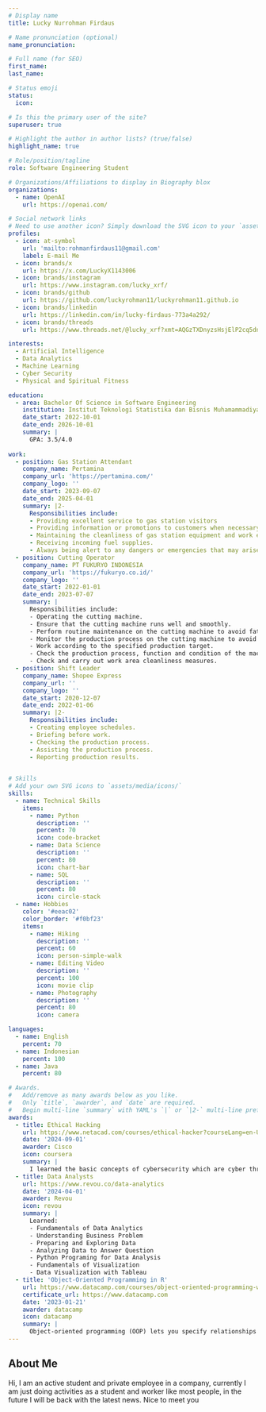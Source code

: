 ```yaml
---
# Display name
title: Lucky Nurrohman Firdaus

# Name pronunciation (optional)
name_pronunciation: 

# Full name (for SEO)
first_name: 
last_name: 

# Status emoji
status:
  icon: 

# Is this the primary user of the site?
superuser: true

# Highlight the author in author lists? (true/false)
highlight_name: true

# Role/position/tagline
role: Software Engineering Student

# Organizations/Affiliations to display in Biography blox
organizations:
  - name: OpenAI
    url: https://openai.com/

# Social network links
# Need to use another icon? Simply download the SVG icon to your `assets/media/icons/` folder.
profiles:
  - icon: at-symbol
    url: 'mailto:rohmanfirdaus11@gmail.com'
    label: E-mail Me
  - icon: brands/x
    url: https://x.com/LuckyX1143006
  - icon: brands/instagram
    url: https://www.instagram.com/lucky_xrf/
  - icon: brands/github
    url: https://github.com/luckyrohman11/luckyrohman11.github.io
  - icon: brands/linkedin
    url: https://linkedin.com/in/lucky-firdaus-773a4a292/
  - icon: brands/threads
    url: https://www.threads.net/@lucky_xrf?xmt=AQGzTXDnyzsHsjElP2cq5dn64cUPEK5OAb88egnQogRRHU

interests:
  - Artificial Intelligence
  - Data Analytics
  - Machine Learning
  - Cyber Security
  - Physical and Spiritual Fitness

education:
  - area: Bachelor Of Science in Software Engineering
    institution: Institut Teknologi Statistika dan Bisnis Muhamammadiyah Semarang
    date_start: 2022-10-01
    date_end: 2026-10-01
    summary: |
      GPA: 3.5/4.0
  
work:
  - position: Gas Station Attendant
    company_name: Pertamina
    company_url: 'https://pertamina.com/'
    company_logo: ''
    date_start: 2023-09-07
    date_end: 2025-04-01 
    summary: |2-
      Responsibilities include:
      - Providing excellent service to gas station visitors
      - Providing information or promotions to customers when necessary.
      - Maintaining the cleanliness of gas station equipment and work environment.
      - Receiving incoming fuel supplies.
      - Always being alert to any dangers or emergencies that may arise.
  - position: Cutting Operator
    company_name: PT FUKURYO INDONESIA
    company_url: 'https://fukuryo.co.id/'
    company_logo: ''
    date_start: 2022-01-01
    date_end: 2023-07-07
    summary: |
      Responsibilities include:
      - Operating the cutting machine.
      - Ensure that the cutting machine runs well and smoothly.
      - Perform routine maintenance on the cutting machine to avoid fatal damage to the cutting machine.
      - Monitor the production process on the cutting machine to avoid production errors.
      - Work according to the specified production target.
      - Check the production process, function and condition of the machine, materials to be used, and so on.
      - Check and carry out work area cleanliness measures.
  - position: Shift Leader
    company_name: Shopee Express
    company_url: ''
    company_logo: ''
    date_start: 2020-12-07
    date_end: 2022-01-06
    summary: |2-
      Responsibilities include:
      - Creating employee schedules.
      - Briefing before work.
      - Checking the production process.
      - Assisting the production process.
      - Reporting production results.   
     

# Skills
# Add your own SVG icons to `assets/media/icons/`
skills:
  - name: Technical Skills
    items:
      - name: Python
        description: ''
        percent: 70
        icon: code-bracket
      - name: Data Science
        description: ''
        percent: 80
        icon: chart-bar
      - name: SQL
        description: ''
        percent: 80
        icon: circle-stack
  - name: Hobbies
    color: '#eeac02'
    color_border: '#f0bf23'
    items:
      - name: Hiking
        description: ''
        percent: 60
        icon: person-simple-walk
      - name: Editing Video
        description: ''
        percent: 100
        icon: movie clip
      - name: Photography
        description: ''
        percent: 80
        icon: camera

languages:
  - name: English
    percent: 70
  - name: Indonesian
    percent: 100
  - name: Java
    percent: 80

# Awards.
#   Add/remove as many awards below as you like.
#   Only `title`, `awarder`, and `date` are required.
#   Begin multi-line `summary` with YAML's `|` or `|2-` multi-line prefix and indent 2 spaces below.
awards:
  - title: Ethical Hacking
    url: https://www.netacad.com/courses/ethical-hacker?courseLang=en-US
    date: '2024-09-01'
    awarder: Cisco
    icon: coursera
    summary: |
      I learned the basic concepts of cybersecurity which are cyber threats in every corner of cyberspace. Cybersecurity resilience in the modern world cannot be just an add-on, but a necessity.
  - title: Data Analysts
    url: https://www.revou.co/data-analytics
    date: '2024-04-01'
    awarder: Revou
    icon: revou
    summary: |
      Learned:
      - Fundamentals of Data Analytics
      - Understanding Business Problem
      - Preparing and Exploring Data
      - Analyzing Data to Answer Question
      - Python Programing for Data Analysis
      - Fundamentals of Visualization
      - Data Visualization with Tableau
  - title: 'Object-Oriented Programming in R'
    url: https://www.datacamp.com/courses/object-oriented-programming-with-s3-and-r6-in-r
    certificate_url: https://www.datacamp.com
    date: '2023-01-21'
    awarder: datacamp
    icon: datacamp
    summary: |
      Object-oriented programming (OOP) lets you specify relationships between functions and the objects that they can act on, helping you manage complexity in your code. This is an intermediate level course, providing an introduction to OOP, using the S3 and R6 systems. S3 is a great day-to-day R programming tool that simplifies some of the functions that you write. R6 is especially useful for industry-specific analyses, working with web APIs, and building GUIs.
---
```


## About Me

Hi, I am an active student and private employee in a company, currently I am just doing activities as a student and worker like most people, in the future I will be back with the latest news. Nice to meet you
